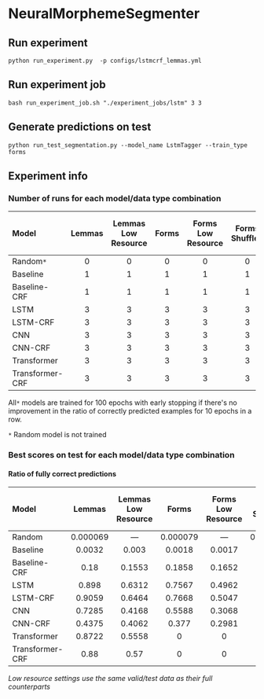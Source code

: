 # NeuralMorphemeSegmenter

## Run experiment
```
python run_experiment.py  -p configs/lstmcrf_lemmas.yml
```

## Run experiment job

```
bash run_experiment_job.sh "./experiment_jobs/lstm" 3 3
```
## Generate predictions on test

```
python run_test_segmentation.py --model_name LstmTagger --train_type forms
```
## Experiment info

### Number of runs for each model/data type combination


|Model|Lemmas|Lemmas Low Resource|Forms|Forms Low Resource|Forms Shuffled|Forms Shuffled Low Resource|
|:---|:---:|:---:|:---:|:---:|:---:|---:|
|Random`*`|0|0|0|0|0|0|
|Baseline|1|1|1|1|1|1|
|Baseline-CRF|1|1|1|1|1|1|
|LSTM|3|3|3|3|3|3|
|LSTM-CRF|3|3|3|3|3|3|
|CNN|3|3|3|3|3|3|
|CNN-CRF|3|3|3|3|3|3|
|Transformer|3|3|3|3|3|3|
|Transformer-CRF|3|3|3|3|3|3|

All`*` models are trained for 100 epochs with early stopping if there's no improvement
in the ratio of correctly predicted examples for 10 epochs in a row.

`*` Random model is not trained

### Best scores on test for each model/data type combination
#### Ratio of fully correct predictions
|Model|Lemmas|Lemmas Low Resource|Forms|Forms Low Resource|Forms Shuffled|Forms Shuffled Low Resource|
|:---|:---:|:---:|:---:|:---:|:---:|---:|
|Random|0.000069|—|0.000079|—|0.000178|—|
|Baseline|0.0032|0.003|0.0018|0.0017|0.0019|0.0019|
|Baseline-CRF|0.18|0.1553|0.1858|0.1652|0.1853|0.1907|
|LSTM|0.898|0.6312|0.7567|0.4962|0.9936|0.777|
|LSTM-CRF|0.9059|0.6464|0.7668|0.5047|0.9938|0.7874|
|CNN|0.7285|0.4168|0.5588|0.3068|0.8816|0.5555|
|CNN-CRF|0.4375|0.4062|0.377|0.2981|0.1741|0.4544|
|Transformer|0.8722|0.5558|0|0|0|0|
|Transformer-CRF|0.88|0.57|0|0|0|0|

_Low resource settings use the same valid/test data as their full counterparts_ 